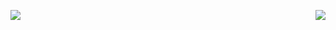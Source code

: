 <img align="left" src="https://github-readme-stats.vercel.app/api?username=nonaybay&show_icons=true&show_owner=true&bg_color=121212&title_color=90caf9&text_color=ffffff&icon_color=ce93d8&border_color=2e2e2e&border_radius=4&card_width=900"><img align="right" src="https://github-readme-stats.vercel.app/api/top-langs/?username=nonaybay&show_icons=true&show_owner=true&bg_color=121212&title_color=90caf9&text_color=ffffff&icon_color=ce93d8&border_color=2e2e2e&border_radius=4&langs_count=10&card_width=900">